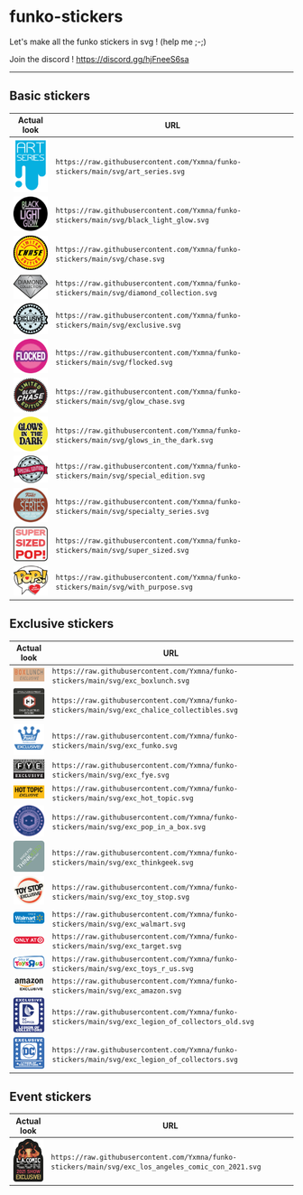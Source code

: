 # funko-stickers
Let's make all the funko stickers in svg ! (help me ;-;)

Join the discord ! https://discord.gg/hjFneeS6sa

---

## Basic stickers

|  Actual look | URL  |
| :---: | ------ |
| <img src="https://raw.githubusercontent.com/Yxmna/funko-stickers/main/svg/art_series.svg" width="100">| ```https://raw.githubusercontent.com/Yxmna/funko-stickers/main/svg/art_series.svg```
| <img src="https://raw.githubusercontent.com/Yxmna/funko-stickers/main/svg/black_light_glow.svg" width="100"> | ```https://raw.githubusercontent.com/Yxmna/funko-stickers/main/svg/black_light_glow.svg```
| <img src="https://raw.githubusercontent.com/Yxmna/funko-stickers/main/svg/chase.svg" width="100"> | ```https://raw.githubusercontent.com/Yxmna/funko-stickers/main/svg/chase.svg```
<img src="https://raw.githubusercontent.com/Yxmna/funko-stickers/main/svg/diamond_collection.svg" width="100"> | ```https://raw.githubusercontent.com/Yxmna/funko-stickers/main/svg/diamond_collection.svg```
 <img src="https://raw.githubusercontent.com/Yxmna/funko-stickers/main/svg/exclusive.svg" width="100"> | ```https://raw.githubusercontent.com/Yxmna/funko-stickers/main/svg/exclusive.svg```
 <img src="https://raw.githubusercontent.com/Yxmna/funko-stickers/main/svg/flocked.svg" width="100"> | ```https://raw.githubusercontent.com/Yxmna/funko-stickers/main/svg/flocked.svg```
 <img src="https://raw.githubusercontent.com/Yxmna/funko-stickers/main/svg/glow_chase.svg" width="100"> | ```https://raw.githubusercontent.com/Yxmna/funko-stickers/main/svg/glow_chase.svg```
 <img src="https://raw.githubusercontent.com/Yxmna/funko-stickers/main/svg/glows_in_the_dark.svg" width="100"> | ```https://raw.githubusercontent.com/Yxmna/funko-stickers/main/svg/glows_in_the_dark.svg```
 <img src="https://raw.githubusercontent.com/Yxmna/funko-stickers/main/svg/special_edition.svg" width="100"> | ```https://raw.githubusercontent.com/Yxmna/funko-stickers/main/svg/special_edition.svg```
 <img src="https://raw.githubusercontent.com/Yxmna/funko-stickers/main/svg/specialty_series.svg" width="100"> | ```https://raw.githubusercontent.com/Yxmna/funko-stickers/main/svg/specialty_series.svg```
 <img src="https://raw.githubusercontent.com/Yxmna/funko-stickers/main/svg/super_sized.svg" width="100"> | ```https://raw.githubusercontent.com/Yxmna/funko-stickers/main/svg/super_sized.svg```
 <img src="https://raw.githubusercontent.com/Yxmna/funko-stickers/main/svg/with_purpose.svg" width="100"> | ```https://raw.githubusercontent.com/Yxmna/funko-stickers/main/svg/with_purpose.svg```




## Exclusive stickers

|  Actual look | URL  |
| :---: | ------ |
 <img src="https://raw.githubusercontent.com/Yxmna/funko-stickers/main/svg/exc_boxlunch.svg" width="100"> | ```https://raw.githubusercontent.com/Yxmna/funko-stickers/main/svg/exc_boxlunch.svg```
 <img src="https://raw.githubusercontent.com/Yxmna/funko-stickers/main/svg/exc_chalice_collectibles.svg" width="100"> | ```https://raw.githubusercontent.com/Yxmna/funko-stickers/main/svg/exc_chalice_collectibles.svg```
 <img src="https://raw.githubusercontent.com/Yxmna/funko-stickers/main/svg/exc_funko.svg" width="100"> | ```https://raw.githubusercontent.com/Yxmna/funko-stickers/main/svg/exc_funko.svg```
 <img src="https://raw.githubusercontent.com/Yxmna/funko-stickers/main/svg/exc_fye.svg" width="100"> | ```https://raw.githubusercontent.com/Yxmna/funko-stickers/main/svg/exc_fye.svg```
 <img src="https://raw.githubusercontent.com/Yxmna/funko-stickers/main/svg/exc_hot_topic.svg" width="100"> | ```https://raw.githubusercontent.com/Yxmna/funko-stickers/main/svg/exc_hot_topic.svg```
 <img src="https://raw.githubusercontent.com/Yxmna/funko-stickers/main/svg/exc_pop_in_a_box.svg" width="100"> | ```https://raw.githubusercontent.com/Yxmna/funko-stickers/main/svg/exc_pop_in_a_box.svg```
 <img src="https://raw.githubusercontent.com/Yxmna/funko-stickers/main/svg/exc_thinkgeek.svg" width="100"> | ```https://raw.githubusercontent.com/Yxmna/funko-stickers/main/svg/exc_thinkgeek.svg```
 <img src="https://raw.githubusercontent.com/Yxmna/funko-stickers/main/svg/exc_toy_stop.svg" width="100"> | ```https://raw.githubusercontent.com/Yxmna/funko-stickers/main/svg/exc_toy_stop.svg```
 <img src="https://raw.githubusercontent.com/Yxmna/funko-stickers/main/svg/exc_walmart.svg" width="100"> | ```https://raw.githubusercontent.com/Yxmna/funko-stickers/main/svg/exc_walmart.svg```
 <img src="https://raw.githubusercontent.com/Yxmna/funko-stickers/main/svg/exc_target.svg" width="100"> | ```https://raw.githubusercontent.com/Yxmna/funko-stickers/main/svg/exc_target.svg```
 <img src="https://raw.githubusercontent.com/Yxmna/funko-stickers/main/svg/exc_toys_r_us.svg" width="100"> | ```https://raw.githubusercontent.com/Yxmna/funko-stickers/main/svg/exc_toys_r_us.svg```
 <img src="https://raw.githubusercontent.com/Yxmna/funko-stickers/main/svg/exc_amazon.svg" width="100"> | ```https://raw.githubusercontent.com/Yxmna/funko-stickers/main/svg/exc_amazon.svg```
 <img src="https://raw.githubusercontent.com/Yxmna/funko-stickers/main/svg/exc_legion_of_collectors_old.svg" width="100"> | ```https://raw.githubusercontent.com/Yxmna/funko-stickers/main/svg/exc_legion_of_collectors_old.svg```
 <img src="https://raw.githubusercontent.com/Yxmna/funko-stickers/main/svg/exc_legion_of_collectors.svg" width="100"> | ```https://raw.githubusercontent.com/Yxmna/funko-stickers/main/svg/exc_legion_of_collectors.svg```


 ## Event stickers

|  Actual look | URL  |
| :---: | ------ |
 <img src="https://raw.githubusercontent.com/Yxmna/funko-stickers/main/svg/exc_los_angeles_comic_con_2021.svg" width="100"> | ```https://raw.githubusercontent.com/Yxmna/funko-stickers/main/svg/exc_los_angeles_comic_con_2021.svg```

